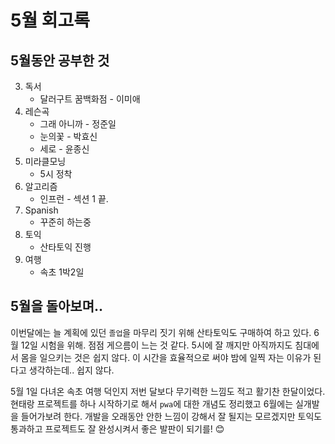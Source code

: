 # 5월 회고록



## 5월동안 공부한 것

3. 독서
   - 달러구트 꿈백화점 - 이미애
2. 레슨곡
   - 그래 아니까 - 정준일
   - 눈의꽃 - 박효신
   - 세로 - 윤종신
6. 미라클모닝
   - 5시 정착
6. 알고리즘
   - 인프런 - 섹션 1 끝.
7. Spanish
   - 꾸준히 하는중
6. 토익
   - 산타토익 진행
7. 여행
   - 속초 1박2일



## 5월을 돌아보며..

이번달에는 늘 계획에 있던 `졸업`을 마무리 짓기 위해 산타토익도 구매하여 하고 있다. 6월 12일 시험을 위해. 점점 게으름이 느는 것 같다. 5시에 잘 깨지만 아직까지도 침대에서 몸을 일으키는 것은 쉽지 않다.  이 시간을 효율적으로 써야 밤에 일찍 자는 이유가 된다고 생각하는데.. 쉽지 않다. 

5월 1일 다녀온 속초 여행 덕인지 저번 달보다 무기력한 느낌도 적고 활기찬 한달이었다. 현태랑 프로젝트를 하나 시작하기로 해서 `pwa`에 대한 개념도 정리했고 6월에는 실개발을 들어가보려 한다. 개발을 오래동안 안한 느낌이 강해서 잘 될지는 모르겠지만 토익도 통과하고 프로젝트도 잘 완성시켜서 좋은 발판이 되기를! 😊